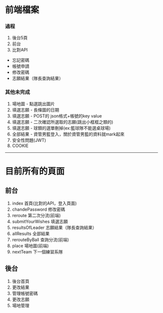 # 前端檔案

### 過程
 1. 後台5頁
 2. 前台
 3. 比對API
 - 忘記密碼
 - 帳號申請
 - 修改密碼
 - 志願結果（隊長查詢結果）

### 其他未完成
 1. 場地圖 - 點選跳出圖片
 2. 填選志願 - 長條圖的日期
 3. 填選志願 - POST的 json格式+帳號的key value
 4. 填選志願 - 二次確認所選取的志願(跳出小框框之類的)
 5. 填選志願 - 球類的選單刪掉(ex:籃球隊不能選桌球場)
 6. 全部結果 - 資管男籃登入，關於資管男籃的資料就mark起來
 7. 安全性問題(JWT)
 8. COOKIE




 -----------------------------
# 目前所有的頁面
## 前台
 1. index   首頁(比對的API，登入頁面)
 2. chandePassword   修改密碼
 3. reroute   第二次分流(前端)
 4. submitYourWishes  填選志願
 5. resultsOfLeader   志願結果（隊長查詢結果）
 6. allResults   全部結果
 7. rerouteByBall   查詢分流(前端)
 8. place   場地圖(前端)
 9. nextTeam   下一個練習系隊

## 後台
 1. 後台首頁
 2. 更改結果
 3. 管理帳號密碼
 4. 更改志願
 5. 場地管理


